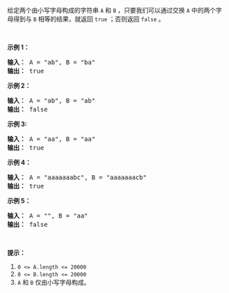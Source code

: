 <div class="notranslate"><p>给定两个由小写字母构成的字符串&nbsp;<code>A</code>&nbsp;和&nbsp;<code>B</code>&nbsp;，只要我们可以通过交换 <code>A</code> 中的两个字母得到与 <code>B</code> 相等的结果，就返回&nbsp;<code>true</code>&nbsp;；否则返回 <code>false</code> 。</p>

<p>&nbsp;</p>

<p><strong>示例 1：</strong></p>

<pre><strong>输入： </strong>A = "ab", B = "ba"
<strong>输出： </strong>true
</pre>

<p><strong>示例 2：</strong></p>

<pre><strong>输入： </strong>A = "ab", B = "ab"
<strong>输出： </strong>false
</pre>

<p><strong>示例 3:</strong></p>

<pre><strong>输入： </strong>A = "aa", B = "aa"
<strong>输出： </strong>true
</pre>

<p><strong>示例 4：</strong></p>

<pre><strong>输入： </strong>A = "aaaaaaabc", B = "aaaaaaacb"
<strong>输出： </strong>true
</pre>

<p><strong>示例 5：</strong></p>

<pre><strong>输入： </strong>A = "", B = "aa"
<strong>输出： </strong>false
</pre>

<p>&nbsp;</p>

<p><strong>提示：</strong></p>

<ol>
	<li><code>0 &lt;= A.length &lt;= 20000</code></li>
	<li><code>0 &lt;= B.length &lt;= 20000</code></li>
	<li><code>A</code>&nbsp;和&nbsp;<code>B</code>&nbsp;仅由小写字母构成。</li>
</ol>
</div>
